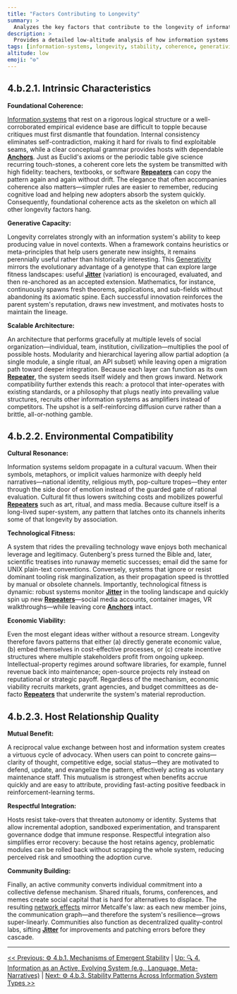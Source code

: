 ```yaml
---
title: "Factors Contributing to Longevity"
summary: >
  Analyzes the key factors that contribute to the longevity of information systems, including intrinsic characteristics, environmental compatibility, and host relationship quality.
description: >
  Provides a detailed low-altitude analysis of how information systems achieve long-term stability through foundational coherence, generative capacity, scalable architecture, cultural resonance, technological fitness, economic viability, mutual benefit, respectful integration, and community building.
tags: [information-systems, longevity, stability, coherence, generativity]
altitude: low
emoji: "⚙️"
---
```


## **4.b.2.1. Intrinsic Characteristics**

**Foundational Coherence:**

[Information systems](../../glossary/I.md#information-system) that rest on a rigorous logical structure or a well-corroborated empirical evidence base are difficult to topple because critiques must first dismantle that foundation. Internal consistency eliminates self-contradiction, making it hard for rivals to find exploitable seams, while a clear conceptual grammar provides hosts with dependable [**Anchors**](../../glossary/R.md#repeaterjitteranchor-rja-model). Just as Euclid's axioms or the periodic table give science recurring touch-stones, a coherent core lets the system be transmitted with high fidelity: teachers, textbooks, or software [**Repeaters**](../../glossary/R.md#repeaterjitteranchor-rja-model) can copy the pattern again and again without drift. The elegance that often accompanies coherence also matters—simpler rules are easier to remember, reducing cognitive load and helping new adopters absorb the system quickly. Consequently, foundational coherence acts as the skeleton on which all other longevity factors hang.

**Generative Capacity:**

Longevity correlates strongly with an information system's ability to keep producing value in novel contexts. When a framework contains heuristics or meta-principles that help users generate new insights, it remains perennially useful rather than historically interesting. This [Generativity](../../glossary/G.md#generativity-of-an-information-system) mirrors the evolutionary advantage of a genotype that can explore large fitness landscapes: useful [**Jitter**](../../glossary/R.md#repeaterjitteranchor-rja-model) (variation) is encouraged, evaluated, and then re-anchored as an accepted extension. Mathematics, for instance, continuously spawns fresh theorems, applications, and sub-fields without abandoning its axiomatic spine. Each successful innovation reinforces the parent system's reputation, draws new investment, and motivates hosts to maintain the lineage.

**Scalable Architecture:**

An architecture that performs gracefully at multiple levels of social organization—individual, team, institution, civilization—multiplies the pool of possible hosts. Modularity and hierarchical layering allow partial adoption (a single module, a single ritual, an API subset) while leaving open a migration path toward deeper integration. Because each layer can function as its own [**Repeater**](../../glossary/R.md#repeaterjitteranchor-rja-model), the system seeds itself widely and then grows inward. Network compatibility further extends this reach: a protocol that inter-operates with existing standards, or a philosophy that plugs neatly into prevailing value structures, recruits other information systems as amplifiers instead of competitors. The upshot is a self-reinforcing diffusion curve rather than a brittle, all-or-nothing gamble.

## **4.b.2.2. Environmental Compatibility**

**Cultural Resonance:**

Information systems seldom propagate in a cultural vacuum. When their symbols, metaphors, or implicit values harmonize with deeply held narratives—national identity, religious myth, pop-culture tropes—they enter through the side door of emotion instead of the guarded gate of rational evaluation. Cultural fit thus lowers switching costs and mobilizes powerful [**Repeaters**](../../glossary/R.md#repeaterjitteranchor-rja-model) such as art, ritual, and mass media. Because culture itself is a long-lived super-system, any pattern that latches onto its channels inherits some of that longevity by association.

**Technological Fitness:**

A system that rides the prevailing technology wave enjoys both mechanical leverage and legitimacy. Gutenberg's press turned the Bible and, later, scientific treatises into runaway memetic successes; email did the same for UNIX plain-text conventions. Conversely, systems that ignore or resist dominant tooling risk marginalization, as their propagation speed is throttled by manual or obsolete channels. Importantly, technological fitness is dynamic: robust systems monitor [**Jitter**](../../glossary/R.md#repeaterjitteranchor-rja-model) in the tooling landscape and quickly spin up new [**Repeaters**](../../glossary/R.md#repeaterjitteranchor-rja-model)—social media accounts, container images, VR walkthroughs—while leaving core [**Anchors**](../../glossary/R.md#repeaterjitteranchor-rja-model) intact.

**Economic Viability:**

Even the most elegant ideas wither without a resource stream. Longevity therefore favors patterns that either (a) directly generate economic value, (b) embed themselves in cost-effective processes, or (c) create incentive structures where multiple stakeholders profit from ongoing upkeep. Intellectual-property regimes around software libraries, for example, funnel revenue back into maintenance; open-source projects rely instead on reputational or strategic payoff. Regardless of the mechanism, economic viability recruits markets, grant agencies, and budget committees as de-facto [**Repeaters**](../../glossary/R.md#repeaterjitteranchor-rja-model) that underwrite the system's material reproduction.

## **4.b.2.3. Host Relationship Quality**

**Mutual Benefit:**

A reciprocal value exchange between host and information system creates a virtuous cycle of advocacy. When users can point to concrete gains—clarity of thought, competitive edge, social status—they are motivated to defend, update, and evangelize the pattern, effectively acting as voluntary maintenance staff. This mutualism is strongest when benefits accrue quickly and are easy to attribute, providing fast-acting positive feedback in reinforcement-learning terms.

**Respectful Integration:**

Hosts resist take-overs that threaten autonomy or identity. Systems that allow incremental adoption, sandboxed experimentation, and transparent governance dodge that immune response. Respectful integration also simplifies error recovery: because the host retains agency, problematic modules can be rolled back without scrapping the whole system, reducing perceived risk and smoothing the adoption curve.

**Community Building:**

Finally, an active community converts individual commitment into a collective defense mechanism. Shared rituals, forums, conferences, and memes create social capital that is hard for alternatives to displace. The resulting [network effects](../../glossary/N.md#network-effects) mirror Metcalfe's law: as each new member joins, the communication graph—and therefore the system's resilience—grows super-linearly. Communities also function as decentralized quality-control labs, sifting [**Jitter**](../../glossary/R.md#repeaterjitteranchor-rja-model) for improvements and patching errors before they cascade.

---
[<< Previous: ⚙️ 4.b.1. Mechanisms of Emergent Stability](4b1-mechanisms-emergent-stability.md) | [Up: 🔍 4. Information as an Active, Evolving System (e.g., Language, Meta-Narratives)](../4-information-systems.md) | [Next: ⚙️ 4.b.3. Stability Patterns Across Information System Types >>](4b3-stability-patterns-across-types.md)

